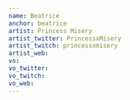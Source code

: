 ```yaml
---
name: Beatrice
anchor: beatrice
artist: Princess Misery
artist_twitter: PrincessxMisery
artist_twitch: princessxmisery
artist_web: 
vo: 
vo_twitter: 
vo_twitch: 
vo_web: 
---
```

